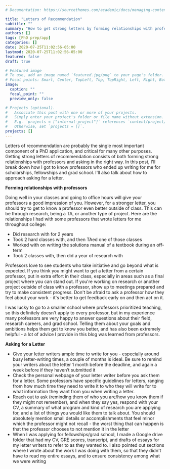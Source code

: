 ```yaml
---
# Documentation: https://sourcethemes.com/academic/docs/managing-content/

title: "Letters of Recommendation"
subtitle: ""
summary: "How to get strong letters by forming relationships with professors and asking in the best way"
authors: []
tags: [PhD prep/app]
categories: []
date: 2020-07-25T11:02:56-05:00
lastmod: 2020-07-25T11:02:56-05:00
featured: false
draft: true

# Featured image
# To use, add an image named `featured.jpg/png` to your page's folder.
# Focal points: Smart, Center, TopLeft, Top, TopRight, Left, Right, BottomLeft, Bottom, BottomRight.
image:
  caption: ""
  focal_point: ""
  preview_only: false

# Projects (optional).
#   Associate this post with one or more of your projects.
#   Simply enter your project's folder or file name without extension.
#   E.g. `projects = ["internal-project"]` references `content/project/deep-learning/index.md`.
#   Otherwise, set `projects = []`.
projects: []
---
```


Letters of recommendation are probably the single most important component of a PhD application, and critical for many other purposes. Getting strong letters of recommendation consists of both forming strong relationships with professors and asking in the right way. In this post, I'll break down how I got to know professors who ended up writing for me for scholarships, fellowships and grad school. I'll also talk about how to approach asking for a letter.

**Forming relationships with professors**

Doing well in your classes and going to office hours will give your professors a good impression of you. However, for a stronger letter, you should try to get to know a professor even better outside of class. This can be through research, being a TA, or another type of project. Here are the relationships I had with some professors that wrote letters for me throughout college:

- Did research with for 2 years
- Took 2 hard classes with, and then TAed one of those classes
- Worked with on writing the solutions manual of a textbook during an off-term
- Took 2 classes with, then did a year of research with

Professors love to see students who take initiative and go beyond what is expected. If you think you might want to get a letter from a certain professor, put in extra effort in their class, especially in areas such as a final project where you can stand out. If you're working on research or another project outside of class with a professor, show up to meetings prepared and try to make consistent progress. Don't be afraid to ask a professor how they feel about your work - it's better to get feedback early on and then act on it.

I was lucky to go to a smaller school where professors prioritized teaching, so this definitely doesn't apply to every professor, but in my experience many professors are very happy to answer questions about their field, research careers, and grad school. Telling them about your goals and ambitions helps them get to know you better, and has also been extremely helpful - a lot of advice I provide in this blog was learned from professors.

**Asking for a Letter**

- Give your letter writers ample time to write for you - especially around busy letter-writing times, a couple of months is ideal. Be sure to remind your writers about the letter 1 month before the deadline, and again a week before if they haven’t submitted it
- Check the personal webpage of your letter writer before you ask them for a letter. Some professors have specific guidelines for letters, ranging from how much time they need to write it to who they will write for to what information they want from you when writing a letter.
- Reach out to ask (reminding them of who you are/how you know them if they might not remember), and when they say yes, respond with your CV, a summary of what program and kind of research you are applying for, and a list of things you would like them to talk about. You should absolutely mention small details or accomplishments that feel minor which the professor might not recall - the worst thing that can happen is that the professor chooses to not mention it in the letter
- When I was applying for fellowships/grad school, I made a Google drive folder that had my CV, GRE scores, transcript, and drafts of essays for my letter writers to refer to as they wanted to. I also pointed out sections where I wrote about the work I was doing with them, so that they didn't have to read my entire essays, and to ensure consistency among what we were writing